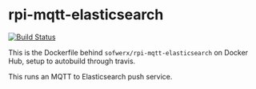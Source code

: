 # rpi-mqtt-elasticsearch

[![Build Status](https://travis-ci.org/sofwerx/rpi-mqtt-elasticsearch.svg)](https://travis-ci.org/sofwerx/rpi-mqtt-elasticsearch)

This is the Dockerfile behind `sofwerx/rpi-mqtt-elasticsearch` on Docker Hub, setup to autobuild through travis.

This runs an MQTT to Elasticsearch push service.

